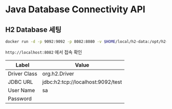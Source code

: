 # Java Database Connectivity API

## H2 Database 세팅

```bash
docker run -d -p 9092:9092 -p 8082:8080 -v $HOME/local/h2-data:/opt/h2-data -e H2_OPTIONS=-ifNotExists --name=h2-jdbc markruler/h2:1.4.200
```

`http://localhost:8082` 에서 접속 확인

| Label        | Value                             |
| ------------ |-----------------------------------|
| Driver Class | org.h2.Driver                     |
| JDBC URL     | jdbc:h2:tcp://localhost:9092/test |
| User Name    | sa                                |
| Password     |                                   |
